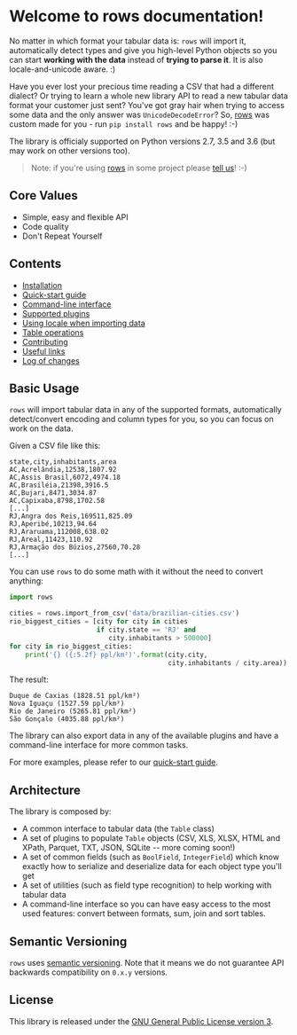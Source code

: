 # Welcome to rows documentation!

No matter in which format your tabular data is: `rows` will import it,
automatically detect types and give you high-level Python objects so you can
start **working with the data** instead of **trying to parse it**. It is also
locale-and-unicode aware. :)

Have you ever lost your precious time reading a CSV that had a different
dialect? Or trying to learn a whole new library API to read a new tabular data
format your customer just sent? You've got gray hair when trying to access
some data and the only answer was `UnicodeDecodeError`? So,
[rows][rows] was custom made for you - run `pip install rows` and be happy! :-)

The library is officialy supported on Python versions 2.7, 3.5 and 3.6 (but may
work on other versions too).

> Note: if you're using [rows][rows] in some project please [tell
> us][rows-issue-103]! :-)


## Core Values

- Simple, easy and flexible API
- Code quality
- Don't Repeat Yourself


## Contents

- [Installation][doc-installing]
- [Quick-start guide][doc-quick-start]
- [Command-line interface][doc-cli]
- [Supported plugins][doc-plugins]
- [Using locale when importing data][doc-locale]
- [Table operations][doc-operations]
- [Contributing][doc-contributing]
- [Useful links][doc-links]
- [Log of changes][doc-changelog]


## Basic Usage

`rows` will import tabular data in any of the supported formats, automatically
detect/convert encoding and column types for you, so you can focus on work on
the data.

Given a CSV file like this:

```
state,city,inhabitants,area
AC,Acrelândia,12538,1807.92
AC,Assis Brasil,6072,4974.18
AC,Brasiléia,21398,3916.5
AC,Bujari,8471,3034.87
AC,Capixaba,8798,1702.58
[...]
RJ,Angra dos Reis,169511,825.09
RJ,Aperibé,10213,94.64
RJ,Araruama,112008,638.02
RJ,Areal,11423,110.92
RJ,Armação dos Búzios,27560,70.28
[...]
```

You can use `rows` to do some math with it without the need to convert
anything:

```python
import rows

cities = rows.import_from_csv('data/brazilian-cities.csv')
rio_biggest_cities = [city for city in cities
                      if city.state == 'RJ' and
                         city.inhabitants > 500000]
for city in rio_biggest_cities:
    print('{} ({:5.2f} ppl/km²)'.format(city.city,
                                        city.inhabitants / city.area))
```

The result:

```text
Duque de Caxias (1828.51 ppl/km²)
Nova Iguaçu (1527.59 ppl/km²)
Rio de Janeiro (5265.81 ppl/km²)
São Gonçalo (4035.88 ppl/km²)
```

The library can also export data in any of the available plugins and have a
command-line interface for more common tasks.

For more examples, please refer to our [quick-start guide][doc-quick-start].


## Architecture

The library is composed by:

- A common interface to tabular data (the `Table` class)
- A set of plugins to populate `Table` objects (CSV, XLS, XLSX, HTML and XPath,
  Parquet, TXT, JSON, SQLite -- more coming soon!)
- A set of common fields (such as `BoolField`, `IntegerField`) which know
  exactly how to serialize and deserialize data for each object type you'll get
- A set of utilities (such as field type recognition) to help working with
  tabular data
- A command-line interface so you can have easy access to the most used
  features: convert between formats, sum, join and sort tables.


## Semantic Versioning

`rows` uses [semantic versioning][semver]. Note that it means we do not
guarantee API backwards compatibility on `0.x.y` versions.


## License

This library is released under the [GNU General Public License version
3][gpl3].


[doc-cli]: command-line-interface.md
[doc-contributing]: contributing.md
[doc-installing]: installing.md
[doc-links]: links.md
[doc-locale]: locale.md
[doc-operations]: operations.md
[doc-plugins]: plugins.md
[doc-changelog]: changelog.md
[doc-quick-start]: quick-start.md
[gpl3]: http://www.gnu.org/licenses/gpl-3.0.html
[rows-issue-103]: https://github.com/turicas/rows/issues/103
[rows]: https://github.com/turicas/rows/
[semver]: http://semver.org/
